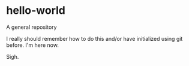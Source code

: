 # hello-world
A general repository

I really should remember how to do this and/or have initialized using git before.
I'm here now.

Sigh.
